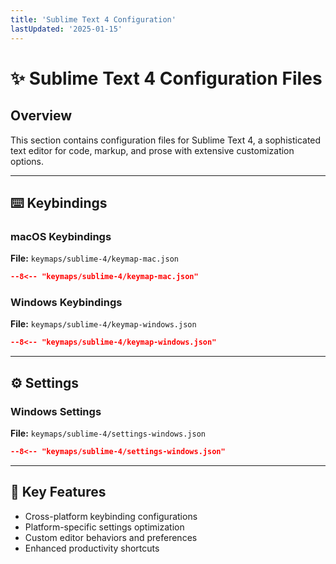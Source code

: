 ```yaml
---
title: 'Sublime Text 4 Configuration'
lastUpdated: '2025-01-15'
---
```


# ✨ Sublime Text 4 Configuration Files

## Overview
This section contains configuration files for Sublime Text 4, a sophisticated text editor for code, markup, and prose with extensive customization options.

---

## ⌨️ Keybindings

### macOS Keybindings
**File:** `keymaps/sublime-4/keymap-mac.json`

```json
--8<-- "keymaps/sublime-4/keymap-mac.json"
```

### Windows Keybindings
**File:** `keymaps/sublime-4/keymap-windows.json`

```json
--8<-- "keymaps/sublime-4/keymap-windows.json"
```

---

## ⚙️ Settings

### Windows Settings
**File:** `keymaps/sublime-4/settings-windows.json`

```json
--8<-- "keymaps/sublime-4/settings-windows.json"
```

---

## 🔧 Key Features
- Cross-platform keybinding configurations
- Platform-specific settings optimization
- Custom editor behaviors and preferences
- Enhanced productivity shortcuts